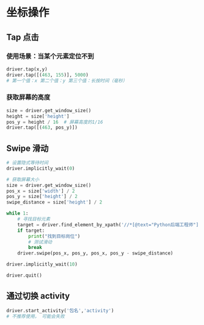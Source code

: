 # 坐标操作

## Tap 点击

### 使用场景：当某个元素定位不到

```python
driver.tap(x,y)
driver.tap([(463, 155)], 5000)
# 第一个值：x 第二个值：y 第三个值：长按时间（毫秒）
```

### 获取屏幕的高度

```python
size = driver.get_window_size()
height = size['height']
pos_y = height / 16  # 屏幕高度的1/16
driver.tap([(463, pos_y)])
```

##  Swipe 滑动

```python
# 设置隐式等待时间
driver.implicitly_wait(0)

# 获取屏幕大小
size = driver.get_window_size()
pos_x = size['width'] / 2
pos_y = size['height'] / 2
swipe_distance = size['height'] / 2

while 1:
    # 寻找目标元素
    target = driver.find_element_by_xpath('//*[@text="Python后端工程师"]')
    if target:
        print("找到目标岗位")
        # 测试滑动
        break
    driver.swipe(pos_x, pos_y, pos_x, pos_y - swipe_distance)

driver.implicitly_wait(10)

driver.quit()
```

## 通过切换 activity 

```python
driver.start_activity('包名','activity')
# 不推荐使用， 可能会失败
```



